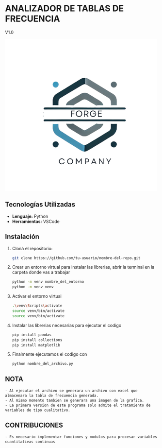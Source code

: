# ANALIZADOR DE TABLAS DE FRECUENCIA

V1.0

![Empresa encargada](./src/img/FORGE_FINL.png)

## Tecnologías Utilizadas

- **Lenguaje:**  Python 
- **Herramientas:** VSCode 

## Instalación

1. Cloná el repositorio:
   ```bash
   git clone https://github.com/tu-usuario/nombre-del-repo.git

2. Crear un entorno virtual para instalar las librerias, abrir la terminal en la carpeta donde vas a trabajar
    ```bash
    python -m venv nombre_del_entorno
    python -m venv venv

3. Activar el entorno virtual
    ```bash
    .\venv\Scripts\activate
    source venv/bin/activate
    source venv/bin/activate
    
3. Instalar las librerias necesarias para ejecutar el codigo
    ```bash
    pip install pandas
    pip install collections
    pip install matplotlib

4. Finalmente ejecutamos el codigo con 
    ```bash
    python nombre_del_archivo.py 
    
## NOTA
    - Al ejecutar el archivo se generara un archivo con excel que almacenara la tabla de frecuencia generada. 
    - Al mismo momento tambien se generara una imagen de la grafica.
    - La primera version de este programa solo admite el tratamiento de variables de tipo cualitativo.

## CONTRIBUCIONES
    - Es necesario implementar funciones y modulos para procesar variables cuantitativas continuas

